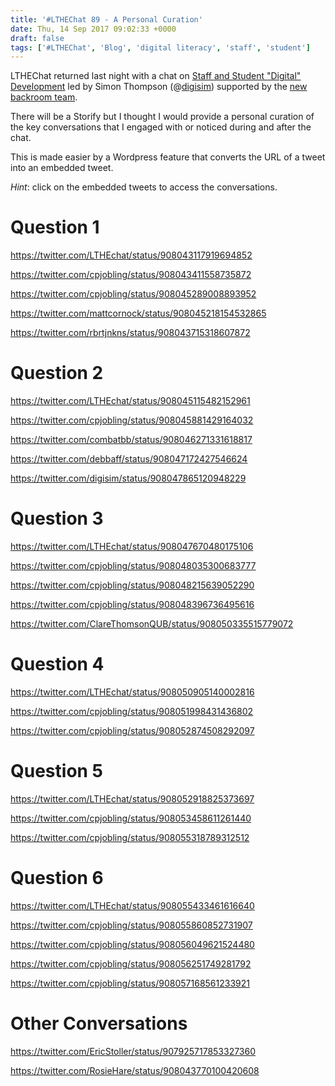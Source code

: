 ```yaml
---
title: '#LTHEChat 89 - A Personal Curation'
date: Thu, 14 Sep 2017 09:02:33 +0000
draft: false
tags: ['#LTHEChat', 'Blog', 'digital literacy', 'staff', 'student']
---
```


LTHEChat returned last night with a chat on [Staff and Student "Digital" Development](https://lthechat.com/2017/09/08/lthechat-no-89-staff-and-student-digital-development-with-digisim-simon-thomson/) led by Simon Thompson (@[digisim](https://twitter.com/digisim)) supported by the [new backroom team](https://lthechat.com/organisinggroup/).

There will be a Storify but I thought I would provide a personal curation of the key conversations that I engaged with or noticed during and after the chat.

This is made easier by a Wordpress feature that converts the URL of a tweet into an embedded tweet.

_Hint_: click on the embedded tweets to access the conversations.

Question 1
==========

https://twitter.com/LTHEchat/status/908043117919694852

https://twitter.com/cpjobling/status/908043411558735872

https://twitter.com/cpjobling/status/908045289008893952

https://twitter.com/mattcornock/status/908045218154532865

https://twitter.com/rbrtjnkns/status/908043715318607872

Question 2
==========

https://twitter.com/LTHEchat/status/908045115482152961

https://twitter.com/cpjobling/status/908045881429164032

https://twitter.com/combatbb/status/908046271331618817

https://twitter.com/debbaff/status/908047172427546624

https://twitter.com/digisim/status/908047865120948229

Question 3
==========

https://twitter.com/LTHEchat/status/908047670480175106

https://twitter.com/cpjobling/status/908048035300683777

https://twitter.com/cpjobling/status/908048215639052290

https://twitter.com/cpjobling/status/908048396736495616

https://twitter.com/ClareThomsonQUB/status/908050335515779072

Question 4
==========

https://twitter.com/LTHEchat/status/908050905140002816

https://twitter.com/cpjobling/status/908051998431436802

https://twitter.com/cpjobling/status/908052874508292097

Question 5
==========

https://twitter.com/LTHEchat/status/908052918825373697

https://twitter.com/cpjobling/status/908053458611261440

https://twitter.com/cpjobling/status/908055318789312512

Question 6
==========

https://twitter.com/LTHEchat/status/908055433461616640

https://twitter.com/cpjobling/status/908055860852731907

https://twitter.com/cpjobling/status/908056049621524480

https://twitter.com/cpjobling/status/908056251749281792

https://twitter.com/cpjobling/status/908057168561233921

Other Conversations
===================

https://twitter.com/EricStoller/status/907925717853327360

https://twitter.com/RosieHare/status/908043770100420608